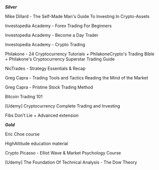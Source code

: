***Silver***

Mike Dillard - The Self-Made Man's Guide To Investing In Crypto-Assets

Investopedia Academy - Forex Trading For Beginners

Investopedia Academy - Become a Day Trader

Investopedia Academy - Crypto Trading

Philakone - 24 Cryptocurrency Tutorials + PhilakoneCrypto's Trading Bible + Philakone's Cryptocurrency Superstar Trading Guide

NicTrades - Strategy Essentials & Recap

Greg Capra - Trading Tools and Tactics Reading the Mind of the Market

Greg Capra - Pristine Stock Trading Method

Bitcoin Trading 101

[Udemy] Cryptocurrency Complete Trading and Investing

Fibs Don't Lie + Advanced extension


***Gold***

Eric Choe course

HighAltitude education material

Crypto Picasso - Elliot Wave & Market Psychology Course

[Udemy] The Foundation Of Technical Analysis - The Dow Theory
